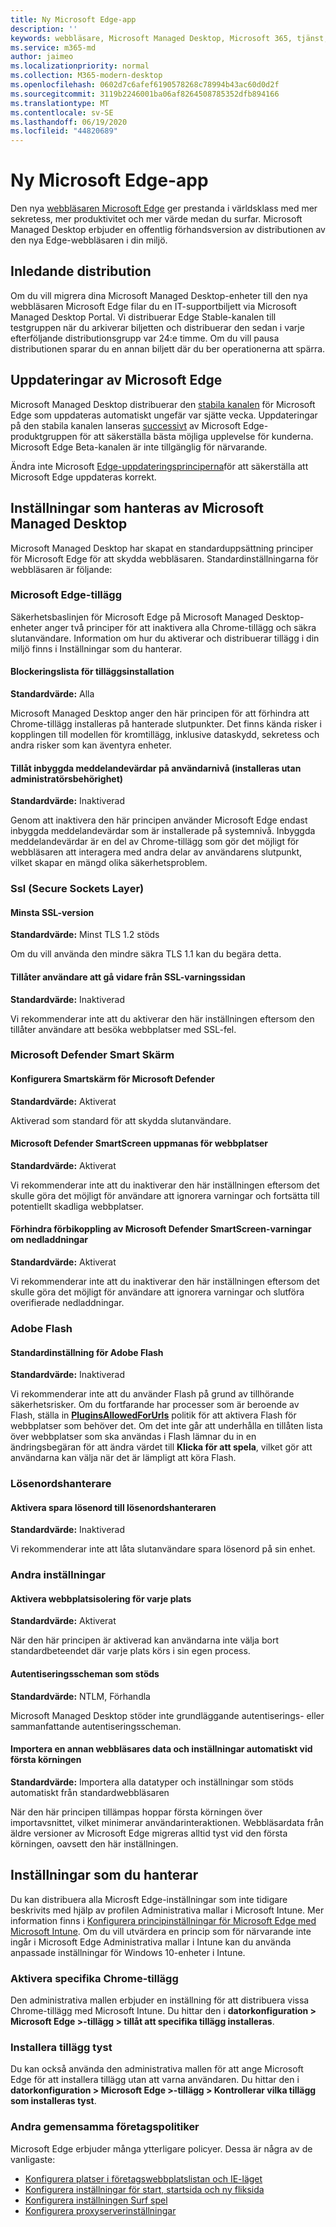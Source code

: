 ```yaml
---
title: Ny Microsoft Edge-app
description: ''
keywords: webbläsare, Microsoft Managed Desktop, Microsoft 365, tjänst, dokumentation
ms.service: m365-md
author: jaimeo
ms.localizationpriority: normal
ms.collection: M365-modern-desktop
ms.openlocfilehash: 0602d7c6afef6190578268c78994b43ac60d0d2f
ms.sourcegitcommit: 3119b2246001ba06af8264508785352dfb894166
ms.translationtype: MT
ms.contentlocale: sv-SE
ms.lasthandoff: 06/19/2020
ms.locfileid: "44820689"
---
```

# <a name="new-microsoft-edge-app"></a>Ny Microsoft Edge-app

Den nya [webbläsaren Microsoft Edge](https://www.microsoft.com/edge) ger prestanda i världsklass med mer sekretess, mer produktivitet och mer värde medan du surfar. Microsoft Managed Desktop erbjuder en offentlig förhandsversion av distributionen av den nya Edge-webbläsaren i din miljö.

## <a name="initial-deployment"></a>Inledande distribution

Om du vill migrera dina Microsoft Managed Desktop-enheter till den nya webbläsaren Microsoft Edge filar du en IT-supportbiljett via Microsoft Managed Desktop Portal. Vi distribuerar Edge Stable-kanalen till testgruppen när du arkiverar biljetten och distribuerar den sedan i varje efterföljande distributionsgrupp var 24:e timme. Om du vill pausa distributionen sparar du en annan biljett där du ber operationerna att spärra.

## <a name="updates-to-microsoft-edge"></a>Uppdateringar av Microsoft Edge

Microsoft Managed Desktop distribuerar den [stabila kanalen](https://docs.microsoft.com/deployedge/microsoft-edge-channels#stable-channel) för Microsoft Edge som uppdateras automatiskt ungefär var sjätte vecka. Uppdateringar på den stabila kanalen lanseras [successivt](https://docs.microsoft.com/deployedge/microsoft-edge-update-progressive-rollout) av Microsoft Edge-produktgruppen för att säkerställa bästa möjliga upplevelse för kunderna. Microsoft Edge Beta-kanalen är inte tillgänglig för närvarande.

Ändra inte Microsoft [Edge-uppdateringsprinciperna](https://docs.microsoft.com/deployedge/microsoft-edge-update-policies)för att säkerställa att Microsoft Edge uppdateras korrekt.

## <a name="settings-managed-by-microsoft-managed-desktop"></a>Inställningar som hanteras av Microsoft Managed Desktop

Microsoft Managed Desktop har skapat en standarduppsättning principer för Microsoft Edge för att skydda webbläsaren. Standardinställningarna för webbläsaren är följande:

### <a name="microsoft-edge-extensions"></a>Microsoft Edge-tillägg

Säkerhetsbaslinjen för Microsoft Edge på Microsoft Managed Desktop-enheter anger två principer för att inaktivera alla Chrome-tillägg och säkra slutanvändare. Information om hur du aktiverar och distribuerar tillägg i din miljö finns i Inställningar som du hanterar. 

#### <a name="extension-installation-blocklist"></a>Blockeringslista för tilläggsinstallation
**Standardvärde:** Alla

Microsoft Managed Desktop anger den här principen för att förhindra att Chrome-tillägg installeras på hanterade slutpunkter. Det finns kända risker i kopplingen till modellen för kromtillägg, inklusive dataskydd, sekretess och andra risker som kan äventyra enheter. 

#### <a name="allow-user-level-native-messaging-hosts-installed-without-admin-permissions"></a>Tillåt inbyggda meddelandevärdar på användarnivå (installeras utan administratörsbehörighet)

**Standardvärde:** Inaktiverad

Genom att inaktivera den här principen använder Microsoft Edge endast inbyggda meddelandevärdar som är installerade på systemnivå. Inbyggda meddelandevärdar är en del av Chrome-tillägg som gör det möjligt för webbläsaren att interagera med andra delar av användarens slutpunkt, vilket skapar en mängd olika säkerhetsproblem.  

### <a name="secure-sockets-layer-ssl"></a>Ssl (Secure Sockets Layer)

#### <a name="minimum-ssl-version"></a>Minsta SSL-version

**Standardvärde:** Minst TLS 1.2 stöds

Om du vill använda den mindre säkra TLS 1.1 kan du begära detta.

#### <a name="allows-users-to-proceed-from-the-ssl-warning-page"></a>Tillåter användare att gå vidare från SSL-varningssidan

**Standardvärde:** Inaktiverad

Vi rekommenderar inte att du aktiverar den här inställningen eftersom den tillåter användare att besöka webbplatser med SSL-fel.

### <a name="microsoft-defender-smart-screen"></a>Microsoft Defender Smart Skärm

#### <a name="configure-microsoft-defender-smartscreen"></a>Konfigurera Smartskärm för Microsoft Defender

**Standardvärde:** Aktiverat

Aktiverad som standard för att skydda slutanvändare.

#### <a name="microsoft-defender-smartscreen-prompts-for-sites"></a>Microsoft Defender SmartScreen uppmanas för webbplatser

**Standardvärde:** Aktiverat

Vi rekommenderar inte att du inaktiverar den här inställningen eftersom det skulle göra det möjligt för användare att ignorera varningar och fortsätta till potentiellt skadliga webbplatser.

#### <a name="prevent-bypassing-of-microsoft-defender-smartscreen-warnings-about-downloads"></a>Förhindra förbikoppling av Microsoft Defender SmartScreen-varningar om nedladdningar

**Standardvärde:** Aktiverat

Vi rekommenderar inte att du inaktiverar den här inställningen eftersom det skulle göra det möjligt för användare att ignorera varningar och slutföra overifierade nedladdningar.

### <a name="adobe-flash"></a>Adobe Flash

#### <a name="default-adobe-flash-setting"></a>Standardinställning för Adobe Flash

**Standardvärde:** Inaktiverad

Vi rekommenderar inte att du använder Flash på grund av tillhörande säkerhetsrisker. Om du fortfarande har processer som är beroende av Flash, ställa in **[PluginsAllowedForUrls](https://docs.microsoft.com/deployedge/microsoft-edge-policies#pluginsallowedforurls)** politik för att aktivera Flash för webbplatser som behöver det. Om det inte går att underhålla en tillåten lista över webbplatser som ska användas i Flash lämnar du in en ändringsbegäran för att ändra värdet till **Klicka för att spela**, vilket gör att användarna kan välja när det är lämpligt att köra Flash.

### <a name="password-manager"></a>Lösenordshanterare

#### <a name="enable-saving-passwords-to-the-password-manager"></a>Aktivera spara lösenord till lösenordshanteraren

**Standardvärde:** Inaktiverad

Vi rekommenderar inte att låta slutanvändare spara lösenord på sin enhet.

### <a name="other-settings"></a>Andra inställningar

#### <a name="enable-site-isolation-for-every-site"></a>Aktivera webbplatsisolering för varje plats

**Standardvärde:** Aktiverat

När den här principen är aktiverad kan användarna inte välja bort standardbeteendet där varje plats körs i sin egen process.

#### <a name="supported-authentication-schemes"></a>Autentiseringsscheman som stöds

**Standardvärde:** NTLM, Förhandla

Microsoft Managed Desktop stöder inte grundläggande autentiserings- eller sammanfattande autentiseringsscheman.

#### <a name="automatically-import-another-browsers-data-and-settings-at-first-run"></a>Importera en annan webbläsares data och inställningar automatiskt vid första körningen

**Standardvärde:** Importera alla datatyper och inställningar som stöds automatiskt från standardwebbläsaren 

När den här principen tillämpas hoppar första körningen över importavsnittet, vilket minimerar användarinteraktionen. Webbläsardata från äldre versioner av Microsoft Edge migreras alltid tyst vid den första körningen, oavsett den här inställningen. 


## <a name="settings-you-manage"></a>Inställningar som du hanterar

Du kan distribuera alla Microsft Edge-inställningar som inte tidigare beskrivits med hjälp av profilen Administrativa mallar i Microsoft Intune. Mer information finns i [Konfigurera principinställningar för Microsoft Edge med Microsoft Intune](https://docs.microsoft.com/deployedge/configure-edge-with-intune). Om du vill utvärdera en princip som för närvarande inte ingår i Microsoft Edge Administrativa mallar i Intune kan du använda anpassade inställningar för Windows 10-enheter i Intune.

### <a name="enabling-specific-chrome-extensions"></a>Aktivera specifika Chrome-tillägg

Den administrativa mallen erbjuder en inställning för att distribuera vissa Chrome-tillägg med Microsoft Intune. Du hittar den i **datorkonfiguration > Microsoft Edge >-tillägg > tillåt att specifika tillägg installeras**.

### <a name="install-extensions-silently"></a>Installera tillägg tyst

Du kan också använda den administrativa mallen för att ange Microsoft Edge för att installera tillägg utan att varna användaren. Du hittar den i **datorkonfiguration > Microsoft Edge >-tillägg > Kontrollerar vilka tillägg som installeras tyst**.

### <a name="other-common-enterprise-policies"></a>Andra gemensamma företagspolitiker

Microsoft Edge erbjuder många ytterligare policyer. Dessa är några av de vanligaste:
 
- [Konfigurera platser i företagswebbplatslistan och IE-läget](https://docs.microsoft.com/deployedge/edge-ie-mode-sitelist)
- [Konfigurera inställningar för start, startsida och ny fliksida](https://docs.microsoft.com/deployedge/microsoft-edge-policies#startup-home-page-and-new-tab-page)
- [Konfigurera inställningen Surf spel](https://docs.microsoft.com/deployedge/microsoft-edge-policies#allowsurfgame)
- [Konfigurera proxyserverinställningar](https://docs.microsoft.com/deployedge/microsoft-edge-policies#proxy-server)


